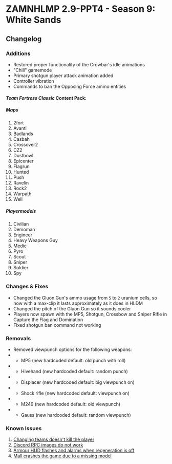 # ZAMNHLMP 2.9-PPT4 - Season 9: White Sands
## Changelog

### Additions
- Restored proper functionality of the Crowbar's idle animations
- "Chill" gamemode
- Primary shotgun player attack animation added
- Controller vibration
- Commands to ban the Opposing Force ammo entities
#### __***Team Fortress Classic* Content Pack:**__
##### Maps
1. 2fort
1. Avanti
1. Badlands
1. Casbah
1. Crossover2
1. CZ2
1. Dustbowl
1. Epicenter
1. Flagrun
1. Hunted
1. Push
1. Ravelin
1. Rock2
1. Warpath
1. Well
##### Playermodels
1. Civilian
1. Demoman
1. Engineer
1. Heavy Weapons Guy
1. Medic
1. Pyro
1. Scout
1. Sniper
1. Soldier
1. Spy

### Changes & Fixes
- Changed the Gluon Gun's ammo usage from `5` to `2` uranium cells, so now with a max-clip it lasts approximately as it does in HLDM
- Changed the pitch of the Gluon Gun so it sounds cooler
- Players now spawn with the MP5, Shotgun, Crossbow and Sniper Rifle in Capture the Flag and Domination
- Fixed shotgun ban command not working

### Removals
- Removed viewpunch options for the following weapons:
- - MP5 (new hardcoded default: old punch with roll)
- - Hivehand (new hardcoded default: random punch)
- - Displacer (new hardcoded default: big viewpunch on)
- - Shock rifle (new hardcoded default: viewpunch on)
- - M249 (new hardcoded default: old viewpunch)
- - Gauss (new hardcoded default: random viewpunch)

### Known Issues
1. [Changing teams doesn't kill the player](https://github.com/phoenixprojectsoftware/zamnhlmp/issues/79)
2. [Discord RPC images do not work](https://github.com/phoenixprojectsoftware/zamnhlmp/issues/77)
3. [Armour HUD flashes and alarms when regeneration is off](https://github.com/phoenixprojectsoftware/zamnhlmp/issues/72)
4. [Mall crashes the game due to a missing model](https://github.com/phoenixprojectsoftware/zamnhlmp/issues/87)

